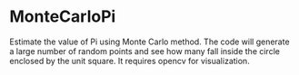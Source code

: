 # MonteCarloPi
Estimate the value of Pi using Monte Carlo method. 
The code will generate a large number of random points and see how many fall inside the circle enclosed by the unit square.
It requires opencv for visualization.
